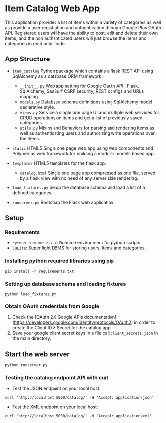 # Item Catalog Web App

This application provides a list of items within a variety of categories as well as provide 
a user registration and authentication through Google Plus OAuth API. Registered users will have the ability to post, 
edit and delete their own items, and the non authenticated users will just browse the items and categories
in read only mode.

## App Structure

- `item_catalog` Python package which contains a flask REST API using SqlAlchemy as a database ORM framework.
  - `__init__.py` Web app setting for Google Oauth API , Flask, SqlAlchemy, SeaSurf CSRF security, 
       REST configs and URLs mapping.
  - `models.py` Database schema definitions using SqlAlchemy model declarative style.
  - `views.py` Service a single one page UI and multiple web services for CRUD operations 
       on items and get a list of previously saved categories.
  - `utils.py` Mixins and Behaviors for parsing and rendering items as well as authenticating users and authorizing 
       write operations over the items.
       
- `static` HTML5 Single one page web app using web components and Polymer as web framework for building a modular 
     models based app.
     
- `templates` HTML5 templates for the flask app.
  - `catalog.html` Single one page app compressed as one file, served by a flask view 
       with no need of any server side rendering.  
       
- `load_fixtures.py` Setup the database schema and load a list of a defined categories.
- `runserver.py` Bootstrap the Flask web application.

## Setup

### Requirements

- `Python runtime 2.7.x`: Runtime environment for python scripts. 
- `SQLite`: Super light DBMS for storing users, items and categories.

### Installing python required libraries using pip
```
pip install -r requirements.txt
```

### Setting up database schema and loading fixtures
```
python load_fixtures.py
```

### Obtain OAuth credentials from Google 

1. Check the [OAuth 2.0 Google APIs documentation]
    (https://developers.google.com/identity/protocols/OAuth2) in order to create the 
    Client ID & Secret for the catalog app.
2. Save your google client secret keys in a file call `client_secrets.json` in the main directory.

## Start the web server
```
python runserver.py
```

### Testing the catalog endpoint API with curl

- Test the JSON endpoint on your local host:
```
curl 'http://localhost:5000/catalog/' -H 'Accept: application/json'
```
- Test the XML endpoint on your local host:
```
curl 'http://localhost:5000/catalog/' -H 'Accept: application/xml'
```


